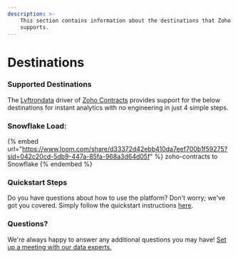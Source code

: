 ```yaml
---
description: >-
    This section contains information about the destinations that Zoho Contracts
    supports.
---
```


# Destinations

### Supported Destinations

The [Lyftrondata](https://www.lyftrondata.com/) driver of [Zoho Contracts](None) provides support for the below destinations for instant analytics with no engineering in just 4 simple steps.

### Snowflake Load:

{% embed url="https://www.loom.com/share/d33372d42ebb410da7eef700b1f59275?sid=042c20cd-5db9-447a-85fa-968a3d64d05f" %}
zoho-contracts to Snowflake
{% endembed %}

### Quickstart Steps

Do you have questions about how to use the platform? Don't worry; we've got you covered. Simply follow the quickstart instructions [here](../../../quickstart-steps.md).

### Questions? <a href="#questions" id="questions"></a>

We're always happy to answer any additional questions you may have! [Set up a meeting with our data experts.](https://www.lyftrondata.com/book-a-meeting/)
